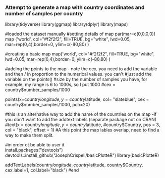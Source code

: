 ### Attempt to generate a map with country coordinates and number of samples per country ###

library(tidyverse)
library(ggmap)
library(dplyr)
library(maps)

#loaded the dataset manually 
#setting details of map 
par(mar=c(0,0,0,0))
map ('world', col="#f2f2f2", fill=TRUE, bg="white", lwd=0.05,
     mar=rep(0,4),border=0, ylim=c(-80,80)
)

#creating a basic map 
map('world',
    col="#f2f2f2", fill=TRUE, bg="white", lwd=0.05,
    mar=rep(0,4),border=0, ylim=c(-80,80) 
)

#adding the points to the map - note the cex, you need to add the variable and then / in proportion to the numerical values. you can't 
#just add the variable on the points()
#size by the number of samples you have, for example, my range is 6 to 1000s, so I put 1000
#cex = country$number_samples/1000


points(x=country$longitude, y=country$latitude, col= "slateblue", cex = country$number_samples/1000, pch=20)

#this is an alternative way to add the name of the countries on the map -if you don't want to add the addtext labels (separate package not on CRAN)
#text(x = country$longitude, y = country$latitude, 
#country$Country, pos = 3, col = "black", offset = 1)
#A this point the map lables overlap, need to find a way to make them split. 

#in order ot be able to user it            
install.packages("devtools")
devtools::install_github("JosephCrispell/basicPlotteR")
library(basicPlotteR)
 
addTextLabels(country$longitude, country$latitude, country$Country, cex.label=1, col.label="black")
#end 
               